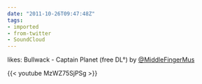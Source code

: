 ```yaml
---
date: "2011-10-26T09:47:48Z"
tags:
- imported
- from-twitter
- SoundCloud
---
```

likes: Bullwack - Captain Planet \(free DL°\) by [@MiddleFingerMus](https://twitter.com/MiddleFingerMus)

{{< youtube MzWZ75SjPSg >}}
